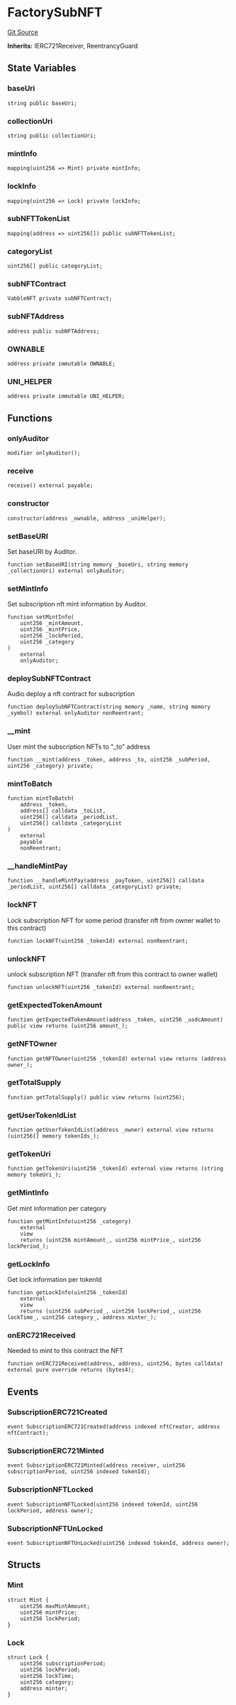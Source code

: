 # FactorySubNFT
[Git Source](https://github.com/Mill1995/VABDAO/blob/da329adf87a2070b031772816f2c7bd185e5f213/contracts/dao/FactorySubNFT.sol)

**Inherits:**
IERC721Receiver, ReentrancyGuard


## State Variables
### baseUri

```solidity
string public baseUri;
```


### collectionUri

```solidity
string public collectionUri;
```


### mintInfo

```solidity
mapping(uint256 => Mint) private mintInfo;
```


### lockInfo

```solidity
mapping(uint256 => Lock) private lockInfo;
```


### subNFTTokenList

```solidity
mapping(address => uint256[]) public subNFTTokenList;
```


### categoryList

```solidity
uint256[] public categoryList;
```


### subNFTContract

```solidity
VabbleNFT private subNFTContract;
```


### subNFTAddress

```solidity
address public subNFTAddress;
```


### OWNABLE

```solidity
address private immutable OWNABLE;
```


### UNI_HELPER

```solidity
address private immutable UNI_HELPER;
```


## Functions
### onlyAuditor


```solidity
modifier onlyAuditor();
```

### receive


```solidity
receive() external payable;
```

### constructor


```solidity
constructor(address _ownable, address _uniHelper);
```

### setBaseURI

Set baseURI by Auditor.


```solidity
function setBaseURI(string memory _baseUri, string memory _collectionUri) external onlyAuditor;
```

### setMintInfo

Set subscription nft mint information by Auditor.


```solidity
function setMintInfo(
    uint256 _mintAmount,
    uint256 _mintPrice,
    uint256 _lockPeriod,
    uint256 _category
)
    external
    onlyAuditor;
```

### deploySubNFTContract

Audio deploy a nft contract for subscription


```solidity
function deploySubNFTContract(string memory _name, string memory _symbol) external onlyAuditor nonReentrant;
```

### __mint

User mint the subscription NFTs to "_to" address


```solidity
function __mint(address _token, address _to, uint256 _subPeriod, uint256 _category) private;
```

### mintToBatch


```solidity
function mintToBatch(
    address _token,
    address[] calldata _toList,
    uint256[] calldata _periodList,
    uint256[] calldata _categoryList
)
    external
    payable
    nonReentrant;
```

### __handleMintPay


```solidity
function __handleMintPay(address _payToken, uint256[] calldata _periodList, uint256[] calldata _categoryList) private;
```

### lockNFT

Lock subscription NFT for some period (transfer nft from owner wallet to this contract)


```solidity
function lockNFT(uint256 _tokenId) external nonReentrant;
```

### unlockNFT

unlock subscription NFT (transfer nft from this contract to owner wallet)


```solidity
function unlockNFT(uint256 _tokenId) external nonReentrant;
```

### getExpectedTokenAmount


```solidity
function getExpectedTokenAmount(address _token, uint256 _usdcAmount) public view returns (uint256 amount_);
```

### getNFTOwner


```solidity
function getNFTOwner(uint256 _tokenId) external view returns (address owner_);
```

### getTotalSupply


```solidity
function getTotalSupply() public view returns (uint256);
```

### getUserTokenIdList


```solidity
function getUserTokenIdList(address _owner) external view returns (uint256[] memory tokenIds_);
```

### getTokenUri


```solidity
function getTokenUri(uint256 _tokenId) external view returns (string memory tokeUri_);
```

### getMintInfo

Get mint information per category


```solidity
function getMintInfo(uint256 _category)
    external
    view
    returns (uint256 mintAmount_, uint256 mintPrice_, uint256 lockPeriod_);
```

### getLockInfo

Get lock information per tokenId


```solidity
function getLockInfo(uint256 _tokenId)
    external
    view
    returns (uint256 subPeriod_, uint256 lockPeriod_, uint256 lockTime_, uint256 category_, address minter_);
```

### onERC721Received

Needed to mint to this contract the NFT


```solidity
function onERC721Received(address, address, uint256, bytes calldata) external pure override returns (bytes4);
```

## Events
### SubscriptionERC721Created

```solidity
event SubscriptionERC721Created(address indexed nftCreator, address nftContract);
```

### SubscriptionERC721Minted

```solidity
event SubscriptionERC721Minted(address receiver, uint256 subscriptionPeriod, uint256 indexed tokenId);
```

### SubscriptionNFTLocked

```solidity
event SubscriptionNFTLocked(uint256 indexed tokenId, uint256 lockPeriod, address owner);
```

### SubscriptionNFTUnLocked

```solidity
event SubscriptionNFTUnLocked(uint256 indexed tokenId, address owner);
```

## Structs
### Mint

```solidity
struct Mint {
    uint256 maxMintAmount;
    uint256 mintPrice;
    uint256 lockPeriod;
}
```

### Lock

```solidity
struct Lock {
    uint256 subscriptionPeriod;
    uint256 lockPeriod;
    uint256 lockTime;
    uint256 category;
    address minter;
}
```


